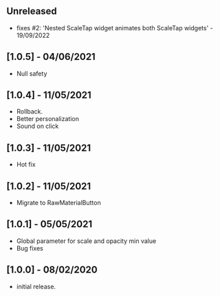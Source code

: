 ## Unreleased
* fixes #2: 'Nested ScaleTap widget animates both ScaleTap widgets' - 19/09/2022

## [1.0.5] - 04/06/2021
* Null safety

## [1.0.4] - 11/05/2021
* Rollback.
* Better personalization
* Sound on click

## [1.0.3] - 11/05/2021
* Hot fix

## [1.0.2] - 11/05/2021
* Migrate to RawMaterialButton

## [1.0.1] - 05/05/2021
* Global parameter for scale and opacity min value
* Bug fixes

## [1.0.0] - 08/02/2020
* initial release.
